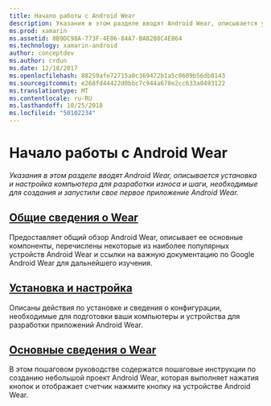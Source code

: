 ```yaml
---
title: Начало работы с Android Wear
description: Указания в этом разделе вводят Android Wear, описывается установка и настройка компьютера для разработки износа и шаги, необходимые для создания и запустили свое первое приложение Android Wear.
ms.prod: xamarin
ms.assetid: 8B9DC98A-773F-4E06-84A7-BA8208C4E864
ms.technology: xamarin-android
author: conceptdev
ms.author: crdun
ms.date: 12/18/2017
ms.openlocfilehash: 88259afe72715a0c369472b1a5c0609b56db8143
ms.sourcegitcommit: e268fd44422d0bbc7c944a678e2cc633a0493122
ms.translationtype: MT
ms.contentlocale: ru-RU
ms.lasthandoff: 10/25/2018
ms.locfileid: "50102234"
---
```

# <a name="get-started-with-android-wear"></a>Начало работы с Android Wear

_Указания в этом разделе вводят Android Wear, описывается установка и настройка компьютера для разработки износа и шаги, необходимые для создания и запустили свое первое приложение Android Wear._

## <a name="introduction-to-wearandroidwearget-startedintro-to-wearmd"></a>[Общие сведения о Wear](~/android/wear/get-started/intro-to-wear.md)

Предоставляет общий обзор Android Wear, описывает ее основные компоненты, перечислены некоторые из наиболее популярных устройств Android Wear и ссылки на важную документацию по Google Android Wear для дальнейшего изучения.

## <a name="setup--installationandroidwearget-startedinstallationmd"></a>[Установка и настройка](~/android/wear/get-started/installation.md)

Описаны действия по установке и сведения о конфигурации, необходимые для подготовки ваши компьютеры и устройства для разработки приложений Android Wear.

## <a name="hello-wearandroidwearget-startedhello-wearmd"></a>[Основные сведения о Wear](~/android/wear/get-started/hello-wear.md)

В этом пошаговом руководстве содержатся пошаговые инструкции по созданию небольшой проект Android Wear, которая выполняет нажатия кнопок и отображает счетчик нажмите кнопку на устройстве Android Wear.
